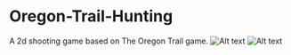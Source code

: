 # Oregon-Trail-Hunting
A 2d shooting game based on The Oregon Trail game.
![Alt text](/relative/screenshot1.jpg "")
![Alt text](https://github.com/sean244/Oregon-Trail-Hunting/blob/master/screenshot1.jpg "")
